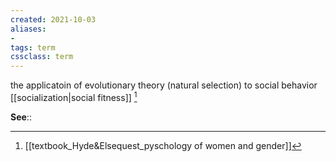 ```yaml
---
created: 2021-10-03
aliases:
- 
tags: term
cssclass: term
---
```


the applicatoin of evolutionary theory (natural selection) to social behavior [[socialization|social fitness]] [^1]

**See**::

[^1]: [[textbook_Hyde&Elsequest_pyschology of women and gender]]

